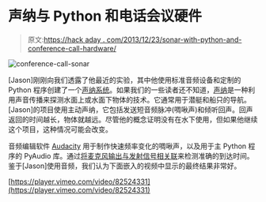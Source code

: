 # 声纳与 Python 和电话会议硬件

> 原文:[https://hack aday . com/2013/12/23/sonar-with-python-and-conference-call-hardware/](https://hackaday.com/2013/12/23/sonar-with-python-and-conference-call-hardware/)

![conference-call-sonar](../Images/d6917c9b571ac73c3117e2a421dd77dc.png)

[Jason]刚刚向我们透露了他最近的实验，其中他使用标准音频设备和定制的 Python 程序创建了一个[声纳系统](http://shortcircuitsandinfiniteloops.blogspot.ch/2013/12/new-project-sonar-experiments.html)。如果我们的一些读者还不知道，[声纳](http://en.wikipedia.org/wiki/Sonar)是一种利用声音传播来探测水面上或水面下物体的技术。它通常用于潜艇和船只的导航。[Jason]的项目使用主动声纳，它包括发送短音频脉冲(啁啾声)和倾听回声。回声返回的时间越长，物体就越远。尽管他的概念证明没有在水下使用，但如果他继续这个项目，这种情况可能会改变。

音频编辑软件 [Audacity](http://audacity.sourceforge.net/) 用于制作快速频率变化的啁啾声，以及用于主 Python 程序的 PyAudio 库。通过[将麦克风输出与发射信号相关联](http://en.wikipedia.org/wiki/Cross-correlation)来检测准确的到达时间。鉴于[Jason]使用音频，我们认为下面嵌入的视频中显示的最终结果非常好。

[https://player.vimeo.com/video/82524331](https://player.vimeo.com/video/82524331)